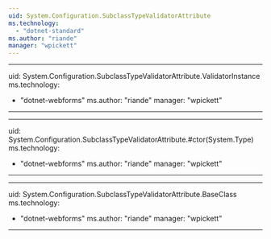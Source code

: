```yaml
---
uid: System.Configuration.SubclassTypeValidatorAttribute
ms.technology: 
  - "dotnet-standard"
ms.author: "riande"
manager: "wpickett"
---
```


---
uid: System.Configuration.SubclassTypeValidatorAttribute.ValidatorInstance
ms.technology: 
  - "dotnet-webforms"
ms.author: "riande"
manager: "wpickett"
---

---
uid: System.Configuration.SubclassTypeValidatorAttribute.#ctor(System.Type)
ms.technology: 
  - "dotnet-webforms"
ms.author: "riande"
manager: "wpickett"
---

---
uid: System.Configuration.SubclassTypeValidatorAttribute.BaseClass
ms.technology: 
  - "dotnet-webforms"
ms.author: "riande"
manager: "wpickett"
---
